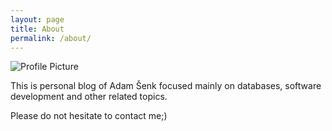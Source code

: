 ```yaml
---
layout: page
title: About
permalink: /about/
---
```


<img src="{{ site.baseurl }}/assets/ejdy.jpg" title="Profile Picture" class="profile">

This is personal blog of Adam Šenk focused mainly on databases, software development and other related topics.

Please do not hesitate to contact me;)
